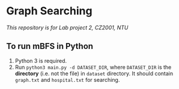 # Graph Searching 

*This repository is for Lab project 2, CZ2001, NTU*

## To run mBFS in Python 

1. Python 3 is required. 
2. Run `python3 main.py -d DATASET_DIR`, where `DATASET_DIR` is the **directory** (i.e. not the file) in `dataset` directory. It should contain `graph.txt` and `hospital.txt` for searching.


